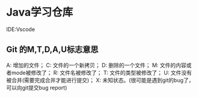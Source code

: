 # Java学习仓库
IDE:Vscode

## Git 的M,T,D,A,U标志意思

A: 增加的文件；
C: 文件的一个新拷贝；
D: 删除的一个文件；
M: 文件的内容或者mode被修改了；
R: 文件名被修改了；
T: 文件的类型被修改了；
U: 文件没有被合并(需要完成合并才能进行提交)；
X: 未知状态。(很可能是遇到git的bug了，可以向git提交bug report)
